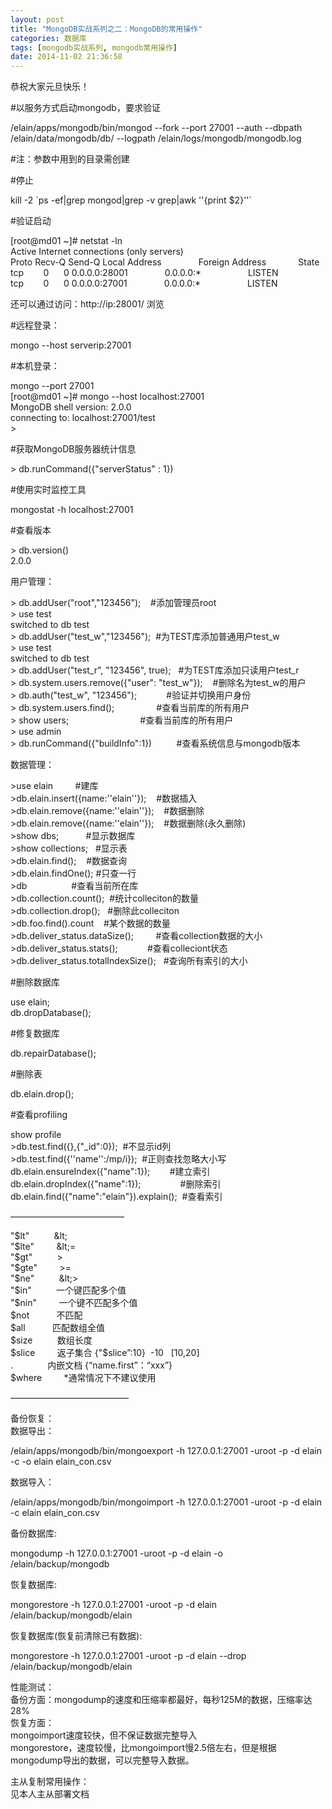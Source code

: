```yaml
---
layout: post
title: "MongoDB实战系列之二：MongoDB的常用操作"
categories: 数据库
tags: [mongodb实战系列, mongodb常用操作]
date: 2014-11-02 21:36:58
---
```


<p>恭祝大家元旦快乐！</p>
<p>#以服务方式启动mongodb，要求验证</p>
<div class="codecolorer-container bash blackboard" style="width:99%;"><div class="bash codecolorer"><span class="sy0">/</span>elain<span class="sy0">/</span>apps<span class="sy0">/</span>mongodb<span class="sy0">/</span>bin<span class="sy0">/</span>mongod <span class="re5">--fork</span> <span class="re5">--port</span> <span class="nu0">27001</span> <span class="re5">--auth</span> <span class="re5">--dbpath</span> <span class="sy0">/</span>elain<span class="sy0">/</span>data<span class="sy0">/</span>mongodb<span class="sy0">/</span>db<span class="sy0">/</span> <span class="re5">--logpath</span> <span class="sy0">/</span>elain<span class="sy0">/</span>logs<span class="sy0">/</span>mongodb<span class="sy0">/</span>mongodb.log</div></div>
<p>#注：参数中用到的目录需创建</p>
<p>#停止</p>
<div class="codecolorer-container bash blackboard" style="width:99%;"><div class="bash codecolorer"><span class="kw2">kill</span> <span class="re5">-2</span> <span class="sy0">`</span><span class="kw2">ps</span> <span class="re5">-ef</span><span class="sy0">|</span><span class="kw2">grep</span> mongod<span class="sy0">|</span><span class="kw2">grep</span> <span class="re5">-v</span> <span class="kw2">grep</span><span class="sy0">|</span><span class="kw2">awk</span> <span class="st_h">''</span><span class="br0">{</span>print <span class="re4">$2</span><span class="br0">}</span><span class="st_h">''</span><span class="sy0">`</span></div></div>
<p>#验证启动</p>
<div class="codecolorer-container bash blackboard" style="width:99%;"><div class="bash codecolorer"><span class="br0">[</span>root<span class="sy0">@</span>md01 ~<span class="br0">]</span><span class="co0"># netstat -ln</span><br>
Active Internet connections <span class="br0">(</span>only servers<span class="br0">)</span><br>
Proto Recv-Q Send-Q Local Address &nbsp; &nbsp; &nbsp; &nbsp; &nbsp; &nbsp; &nbsp; Foreign Address &nbsp; &nbsp; &nbsp; &nbsp; &nbsp; &nbsp; State<br>
tcp &nbsp; &nbsp; &nbsp; &nbsp;<span class="nu0">0</span> &nbsp; &nbsp; &nbsp;<span class="nu0">0</span> 0.0.0.0:<span class="nu0">28001</span> &nbsp; &nbsp; &nbsp; &nbsp; &nbsp; &nbsp; &nbsp; 0.0.0.0:<span class="sy0">*</span> &nbsp; &nbsp; &nbsp; &nbsp; &nbsp; &nbsp; &nbsp; &nbsp; &nbsp; LISTEN<br>
tcp &nbsp; &nbsp; &nbsp; &nbsp;<span class="nu0">0</span> &nbsp; &nbsp; &nbsp;<span class="nu0">0</span> 0.0.0.0:<span class="nu0">27001</span> &nbsp; &nbsp; &nbsp; &nbsp; &nbsp; &nbsp; &nbsp; 0.0.0.0:<span class="sy0">*</span> &nbsp; &nbsp; &nbsp; &nbsp; &nbsp; &nbsp; &nbsp; &nbsp; &nbsp; LISTEN</div></div>
<p>还可以通过访问：http://ip:28001/  浏览</p>
<p>#远程登录：</p>
<div class="codecolorer-container bash blackboard" style="width:99%;"><div class="bash codecolorer">mongo <span class="re5">--host</span> serverip:<span class="nu0">27001</span></div></div>
<p>#本机登录：</p>
<div class="codecolorer-container bash blackboard" style="width:99%;"><div class="bash codecolorer">mongo <span class="re5">--port</span> <span class="nu0">27001</span></div></div>
<div class="codecolorer-container bash blackboard" style="width:99%;"><div class="bash codecolorer"><span class="br0">[</span>root<span class="sy0">@</span>md01 ~<span class="br0">]</span><span class="co0"># mongo --host localhost:27001</span><br>
MongoDB shell version: 2.0.0<br>
connecting to: localhost:<span class="nu0">27001</span><span class="sy0">/</span><span class="kw3">test</span><br>
<span class="sy0">&gt;</span></div></div>
<p><span id="more-614"></span></p>
<p>#获取MongoDB服务器统计信息</p>
<div class="codecolorer-container bash blackboard" style="width:99%;"><div class="bash codecolorer"><span class="sy0">&gt;</span> db.runCommand<span class="br0">(</span><span class="br0">{</span><span class="st0">"serverStatus"</span> : <span class="nu0">1</span><span class="br0">}</span><span class="br0">)</span></div></div>
<p>#使用实时监控工具</p>
<div class="codecolorer-container bash blackboard" style="width:99%;"><div class="bash codecolorer">mongostat <span class="re5">-h</span> localhost:<span class="nu0">27001</span></div></div>
<p>#查看版本</p>
<div class="codecolorer-container bash blackboard" style="width:99%;"><div class="bash codecolorer"><span class="sy0">&gt;</span> db.version<span class="br0">(</span><span class="br0">)</span><br>
2.0.0</div></div>
<p>用户管理：</p>
<div class="codecolorer-container bash blackboard" style="width:99%;"><div class="bash codecolorer"><span class="sy0">&gt;</span> db.addUser<span class="br0">(</span><span class="st0">"root"</span>,<span class="st0">"123456"</span><span class="br0">)</span>; &nbsp; &nbsp;<span class="co0">#添加管理员root</span></div></div>
<div class="codecolorer-container bash blackboard" style="width:99%;"><div class="bash codecolorer"><span class="sy0">&gt;</span> use <span class="kw3">test</span><br>
switched to db <span class="kw3">test</span><br>
<span class="sy0">&gt;</span> db.addUser<span class="br0">(</span><span class="st0">"test_w"</span>,<span class="st0">"123456"</span><span class="br0">)</span>; &nbsp;<span class="co0">#为TEST库添加普通用户test_w</span></div></div>
<div class="codecolorer-container bash blackboard" style="width:99%;"><div class="bash codecolorer"><span class="sy0">&gt;</span> use <span class="kw3">test</span><br>
switched to db <span class="kw3">test</span><br>
<span class="sy0">&gt;</span> db.addUser<span class="br0">(</span><span class="st0">"test_r"</span>, <span class="st0">"123456"</span>, <span class="kw2">true</span><span class="br0">)</span>; &nbsp; <span class="co0">#为TEST库添加只读用户test_r</span><br>
<span class="sy0">&gt;</span> db.system.users.remove<span class="br0">(</span><span class="br0">{</span><span class="st0">"user"</span>: <span class="st0">"test_w"</span><span class="br0">}</span><span class="br0">)</span>; &nbsp; &nbsp;<span class="co0">#删除名为test_w的用户</span><br>
<span class="sy0">&gt;</span> db.auth<span class="br0">(</span><span class="st0">"test_w"</span>, <span class="st0">"123456"</span><span class="br0">)</span>; &nbsp; &nbsp; &nbsp; &nbsp; &nbsp; &nbsp;<span class="co0">#验证并切换用户身份</span><br>
<span class="sy0">&gt;</span> db.system.users.find<span class="br0">(</span><span class="br0">)</span>; &nbsp; &nbsp; &nbsp; &nbsp; &nbsp; &nbsp; &nbsp; &nbsp; <span class="co0">#查看当前库的所有用户</span><br>
<span class="sy0">&gt;</span> show <span class="kw2">users</span>; &nbsp; &nbsp; &nbsp; &nbsp; &nbsp; &nbsp; &nbsp; &nbsp; &nbsp; &nbsp; &nbsp; &nbsp; &nbsp; &nbsp; <span class="co0">#查看当前库的所有用户</span></div></div>
<div class="codecolorer-container bash blackboard" style="width:99%;"><div class="bash codecolorer"><span class="sy0">&gt;</span> use admin<br>
<span class="sy0">&gt;</span> db.runCommand<span class="br0">(</span><span class="br0">{</span><span class="st0">"buildInfo"</span>:<span class="nu0">1</span><span class="br0">}</span><span class="br0">)</span> &nbsp; &nbsp; &nbsp; &nbsp; &nbsp;<span class="co0">#查看系统信息与mongodb版本</span></div></div>
<p>数据管理：</p>
<div class="codecolorer-container bash blackboard" style="width:99%;"><div class="bash codecolorer"><span class="sy0">&gt;</span>use elain &nbsp; &nbsp; &nbsp; &nbsp; <span class="co0">#建库</span><br>
<span class="sy0">&gt;</span>db.elain.insert<span class="br0">(</span><span class="br0">{</span>name:<span class="st_h">''</span>elain<span class="st_h">''</span><span class="br0">}</span><span class="br0">)</span>; &nbsp; &nbsp;<span class="co0">#数据插入</span><br>
<span class="sy0">&gt;</span>db.elain.remove<span class="br0">(</span><span class="br0">{</span>name:<span class="st_h">''</span>elain<span class="st_h">''</span><span class="br0">}</span><span class="br0">)</span>; &nbsp; &nbsp;<span class="co0">#数据删除</span><br>
<span class="sy0">&gt;</span>db.elain.remove<span class="br0">(</span><span class="br0">{</span>name:<span class="st_h">''</span>elain<span class="st_h">''</span><span class="br0">}</span><span class="br0">)</span>; &nbsp; &nbsp;<span class="co0">#数据删除(永久删除)</span><br>
<span class="sy0">&gt;</span>show dbs; &nbsp; &nbsp; &nbsp; &nbsp; &nbsp; <span class="co0">#显示数据库</span><br>
<span class="sy0">&gt;</span>show collections; &nbsp; <span class="co0">#显示表</span><br>
<span class="sy0">&gt;</span>db.elain.find<span class="br0">(</span><span class="br0">)</span>; &nbsp; &nbsp;<span class="co0">#数据查询</span><br>
<span class="sy0">&gt;</span>db.elain.findOne<span class="br0">(</span><span class="br0">)</span>; <span class="co0">#只查一行</span><br>
<span class="sy0">&gt;</span>db &nbsp; &nbsp; &nbsp; &nbsp; &nbsp; &nbsp; &nbsp; &nbsp; &nbsp;<span class="co0">#查看当前所在库</span><br>
<span class="sy0">&gt;</span>db.collection.count<span class="br0">(</span><span class="br0">)</span>; &nbsp;<span class="co0">#统计colleciton的数量</span><br>
<span class="sy0">&gt;</span>db.collection.drop<span class="br0">(</span><span class="br0">)</span>; &nbsp; <span class="co0">#删除此colleciton</span><br>
<span class="sy0">&gt;</span>db.foo.find<span class="br0">(</span><span class="br0">)</span>.count &nbsp; &nbsp;<span class="co0">#某个数据的数量</span><br>
<span class="sy0">&gt;</span>db.deliver_status.dataSize<span class="br0">(</span><span class="br0">)</span>; &nbsp; &nbsp; &nbsp; &nbsp; <span class="co0">#查看collection数据的大小</span><br>
<span class="sy0">&gt;</span>db.deliver_status.stats<span class="br0">(</span><span class="br0">)</span>; &nbsp; &nbsp; &nbsp; &nbsp; &nbsp; &nbsp;<span class="co0">#查看colleciont状态</span><br>
<span class="sy0">&gt;</span>db.deliver_status.totalIndexSize<span class="br0">(</span><span class="br0">)</span>; &nbsp; <span class="co0">#查询所有索引的大小</span></div></div>
<p>#删除数据库</p>
<div class="codecolorer-container bash blackboard" style="width:99%;"><div class="bash codecolorer">use elain;<br>
db.dropDatabase<span class="br0">(</span><span class="br0">)</span>;</div></div>
<p>#修复数据库</p>
<div class="codecolorer-container bash blackboard" style="width:99%;"><div class="bash codecolorer">db.repairDatabase<span class="br0">(</span><span class="br0">)</span>;</div></div>
<p>#删除表</p>
<div class="codecolorer-container bash blackboard" style="width:99%;"><div class="bash codecolorer">db.elain.drop<span class="br0">(</span><span class="br0">)</span>;</div></div>
<p>#查看profiling</p>
<div class="codecolorer-container bash blackboard" style="width:99%;"><div class="bash codecolorer">show profile</div></div>
<div class="codecolorer-container bash blackboard" style="width:99%;"><div class="bash codecolorer"><span class="sy0">&gt;</span>db.test.find<span class="br0">(</span><span class="br0">{</span><span class="br0">}</span>,<span class="br0">{</span><span class="st0">"_id"</span>:<span class="nu0">0</span><span class="br0">}</span><span class="br0">)</span>; &nbsp;<span class="co0">#不显示id列</span><br>
<span class="sy0">&gt;</span>db.test.find<span class="br0">(</span><span class="br0">{</span><span class="st_h">''</span>name<span class="st_h">''</span>:<span class="sy0">/</span>mp<span class="sy0">/</span>i<span class="br0">}</span><span class="br0">)</span>; &nbsp;<span class="co0">#正则查找忽略大小写</span></div></div>
<div class="codecolorer-container bash blackboard" style="width:99%;"><div class="bash codecolorer">db.elain.ensureIndex<span class="br0">(</span><span class="br0">{</span><span class="st0">"name"</span>:<span class="nu0">1</span><span class="br0">}</span><span class="br0">)</span>; &nbsp; &nbsp; &nbsp; &nbsp;<span class="co0">#建立索引</span><br>
db.elain.dropIndex<span class="br0">(</span><span class="br0">{</span><span class="st0">"name"</span>:<span class="nu0">1</span><span class="br0">}</span><span class="br0">)</span>; &nbsp; &nbsp; &nbsp; &nbsp; &nbsp; &nbsp; &nbsp; &nbsp;<span class="co0">#删除索引</span><br>
db.elain.find<span class="br0">(</span><span class="br0">{</span><span class="st0">"name"</span>:<span class="st0">"elain"</span><span class="br0">}</span><span class="br0">)</span>.explain<span class="br0">(</span><span class="br0">)</span>; &nbsp;<span class="co0">#查看索引</span></div></div>
<p>—————————————</p>
<div class="codecolorer-container bash blackboard" style="width:99%;"><div class="bash codecolorer"><span class="st0">"<span class="es2">$lt</span>"</span> &nbsp; &nbsp; &nbsp; &nbsp; &nbsp;<span class="sy0">&amp;</span>lt;<br>
<span class="st0">"<span class="es2">$lte</span>"</span> &nbsp; &nbsp; &nbsp; &nbsp; <span class="sy0">&amp;</span>lt;=<br>
<span class="st0">"<span class="es2">$gt</span>"</span> &nbsp; &nbsp; &nbsp; &nbsp; &nbsp;<span class="sy0">&gt;</span><br>
<span class="st0">"<span class="es2">$gte</span>"</span> &nbsp; &nbsp; &nbsp; &nbsp; <span class="sy0">&gt;</span>=<br>
<span class="st0">"<span class="es2">$ne</span>"</span> &nbsp; &nbsp; &nbsp; &nbsp; &nbsp;<span class="sy0">&amp;</span>lt;<span class="sy0">&gt;</span><br>
<span class="st0">"<span class="es2">$in</span>"</span> &nbsp; &nbsp; &nbsp; &nbsp; &nbsp;一个键匹配多个值<br>
<span class="st0">"<span class="es2">$nin</span>"</span> &nbsp; &nbsp; &nbsp; &nbsp; 一个键不匹配多个值<br>
<span class="re1">$not</span> &nbsp; &nbsp; &nbsp; &nbsp; &nbsp; 不匹配<br>
<span class="re1">$all</span> &nbsp; &nbsp; &nbsp; &nbsp; &nbsp; 匹配数组全值<br>
<span class="re1">$size</span> &nbsp; &nbsp; &nbsp; &nbsp; &nbsp;数组长度<br>
<span class="re1">$slice</span> &nbsp; &nbsp; &nbsp; &nbsp; 返子集合 <span class="br0">{</span><span class="st0">"<span class="es2">$slice</span>”:10} &nbsp;-10 &nbsp; [10,20]<br>
. &nbsp; &nbsp; &nbsp; &nbsp; &nbsp; &nbsp; &nbsp;内嵌文档 {“name.first”：“xxx”}<br>
<span class="es2">$where</span> &nbsp; &nbsp; &nbsp; &nbsp; *通常情况下不建议使用</span></div></div>
<p>—————————————–</p>
<p>备份恢复：<br>
数据导出：</p>
<div class="codecolorer-container bash blackboard" style="width:99%;"><div class="bash codecolorer"><span class="sy0">/</span>elain<span class="sy0">/</span>apps<span class="sy0">/</span>mongodb<span class="sy0">/</span>bin<span class="sy0">/</span>mongoexport <span class="re5">-h</span> 127.0.0.1:<span class="nu0">27001</span> <span class="re5">-uroot</span> <span class="re5">-p</span> <span class="re5">-d</span> elain <span class="re5">-c</span> <span class="re5">-o</span> elain elain_con.csv</div></div>
<p>数据导入：</p>
<div class="codecolorer-container bash blackboard" style="width:99%;"><div class="bash codecolorer"><span class="sy0">/</span>elain<span class="sy0">/</span>apps<span class="sy0">/</span>mongodb<span class="sy0">/</span>bin<span class="sy0">/</span>mongoimport <span class="re5">-h</span> 127.0.0.1:<span class="nu0">27001</span> <span class="re5">-uroot</span> <span class="re5">-p</span> <span class="re5">-d</span> elain <span class="re5">-c</span> elain elain_con.csv</div></div>
<p>备份数据库:</p>
<div class="codecolorer-container bash blackboard" style="width:99%;"><div class="bash codecolorer">mongodump <span class="re5">-h</span> 127.0.0.1:<span class="nu0">27001</span> <span class="re5">-uroot</span> <span class="re5">-p</span> <span class="re5">-d</span> elain <span class="re5">-o</span> <span class="sy0">/</span>elain<span class="sy0">/</span>backup<span class="sy0">/</span>mongodb</div></div>
<p>恢复数据库:</p>
<div class="codecolorer-container bash blackboard" style="width:99%;"><div class="bash codecolorer">mongorestore <span class="re5">-h</span> 127.0.0.1:<span class="nu0">27001</span> <span class="re5">-uroot</span> <span class="re5">-p</span> <span class="re5">-d</span> elain <span class="sy0">/</span>elain<span class="sy0">/</span>backup<span class="sy0">/</span>mongodb<span class="sy0">/</span>elain</div></div>
<p>恢复数据库(恢复前清除已有数据):</p>
<div class="codecolorer-container bash blackboard" style="width:99%;"><div class="bash codecolorer">mongorestore <span class="re5">-h</span> 127.0.0.1:<span class="nu0">27001</span> <span class="re5">-uroot</span> <span class="re5">-p</span> <span class="re5">-d</span> elain <span class="re5">--drop</span> <span class="sy0">/</span>elain<span class="sy0">/</span>backup<span class="sy0">/</span>mongodb<span class="sy0">/</span>elain</div></div>
<p>性能测试：<br>
备份方面：mongodump的速度和压缩率都最好，每秒125M的数据，压缩率达28%<br>
恢复方面：<br>
mongoimport速度较快，但不保证数据完整导入<br>
mongorestore，速度较慢，比mongoimport慢2.5倍左右，但是根据mongodump导出的数据，可以完整导入数据。</p>
<p>主从复制常用操作：<br>
见本人主从部署文档</p>

